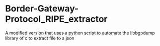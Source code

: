# Border-Gateway-Protocol_RIPE_extractor
A modified version that uses a python script to automate the libbgpdump library of c to extract file to a json
